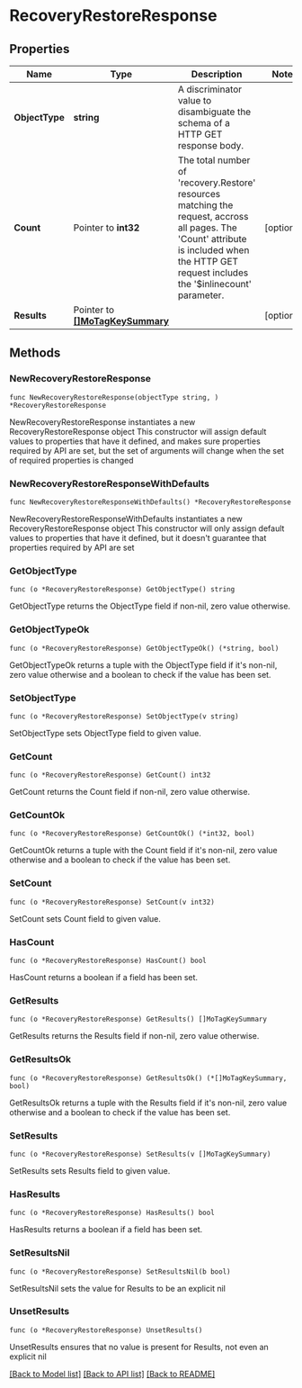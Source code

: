 # RecoveryRestoreResponse

## Properties

Name | Type | Description | Notes
------------ | ------------- | ------------- | -------------
**ObjectType** | **string** | A discriminator value to disambiguate the schema of a HTTP GET response body. | 
**Count** | Pointer to **int32** | The total number of &#39;recovery.Restore&#39; resources matching the request, accross all pages. The &#39;Count&#39; attribute is included when the HTTP GET request includes the &#39;$inlinecount&#39; parameter. | [optional] 
**Results** | Pointer to [**[]MoTagKeySummary**](mo.TagKeySummary.md) |  | [optional] 

## Methods

### NewRecoveryRestoreResponse

`func NewRecoveryRestoreResponse(objectType string, ) *RecoveryRestoreResponse`

NewRecoveryRestoreResponse instantiates a new RecoveryRestoreResponse object
This constructor will assign default values to properties that have it defined,
and makes sure properties required by API are set, but the set of arguments
will change when the set of required properties is changed

### NewRecoveryRestoreResponseWithDefaults

`func NewRecoveryRestoreResponseWithDefaults() *RecoveryRestoreResponse`

NewRecoveryRestoreResponseWithDefaults instantiates a new RecoveryRestoreResponse object
This constructor will only assign default values to properties that have it defined,
but it doesn't guarantee that properties required by API are set

### GetObjectType

`func (o *RecoveryRestoreResponse) GetObjectType() string`

GetObjectType returns the ObjectType field if non-nil, zero value otherwise.

### GetObjectTypeOk

`func (o *RecoveryRestoreResponse) GetObjectTypeOk() (*string, bool)`

GetObjectTypeOk returns a tuple with the ObjectType field if it's non-nil, zero value otherwise
and a boolean to check if the value has been set.

### SetObjectType

`func (o *RecoveryRestoreResponse) SetObjectType(v string)`

SetObjectType sets ObjectType field to given value.


### GetCount

`func (o *RecoveryRestoreResponse) GetCount() int32`

GetCount returns the Count field if non-nil, zero value otherwise.

### GetCountOk

`func (o *RecoveryRestoreResponse) GetCountOk() (*int32, bool)`

GetCountOk returns a tuple with the Count field if it's non-nil, zero value otherwise
and a boolean to check if the value has been set.

### SetCount

`func (o *RecoveryRestoreResponse) SetCount(v int32)`

SetCount sets Count field to given value.

### HasCount

`func (o *RecoveryRestoreResponse) HasCount() bool`

HasCount returns a boolean if a field has been set.

### GetResults

`func (o *RecoveryRestoreResponse) GetResults() []MoTagKeySummary`

GetResults returns the Results field if non-nil, zero value otherwise.

### GetResultsOk

`func (o *RecoveryRestoreResponse) GetResultsOk() (*[]MoTagKeySummary, bool)`

GetResultsOk returns a tuple with the Results field if it's non-nil, zero value otherwise
and a boolean to check if the value has been set.

### SetResults

`func (o *RecoveryRestoreResponse) SetResults(v []MoTagKeySummary)`

SetResults sets Results field to given value.

### HasResults

`func (o *RecoveryRestoreResponse) HasResults() bool`

HasResults returns a boolean if a field has been set.

### SetResultsNil

`func (o *RecoveryRestoreResponse) SetResultsNil(b bool)`

 SetResultsNil sets the value for Results to be an explicit nil

### UnsetResults
`func (o *RecoveryRestoreResponse) UnsetResults()`

UnsetResults ensures that no value is present for Results, not even an explicit nil

[[Back to Model list]](../README.md#documentation-for-models) [[Back to API list]](../README.md#documentation-for-api-endpoints) [[Back to README]](../README.md)


